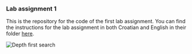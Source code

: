 ### Lab assignment 1

This is the repository for the code of the first lab assignment. You can find the instructions for the lab assignment in both Croatian and English in their folder [here](instructions/).

![Depth first search](https://github.com/mttk/AIclass/blob/master/lab1/misc/DFS_example.png)
